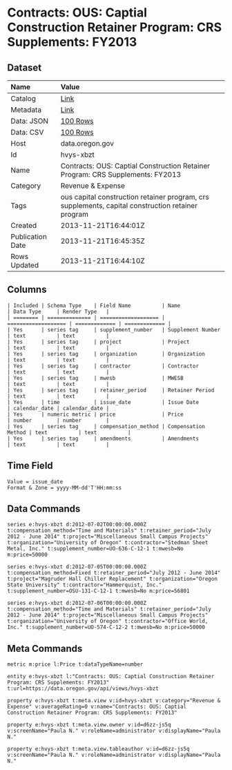 # Contracts: OUS: Captial Construction Retainer Program: CRS Supplements: FY2013

## Dataset

| Name | Value |
| :--- | :---- |
| Catalog | [Link](https://catalog.data.gov/dataset/contracts-ous-captial-construction-retainer-program-crs-supplements-fy2013-aa4c2) |
| Metadata | [Link](https://data.oregon.gov/api/views/hvys-xbzt) |
| Data: JSON | [100 Rows](https://data.oregon.gov/api/views/hvys-xbzt/rows.json?max_rows=100) |
| Data: CSV | [100 Rows](https://data.oregon.gov/api/views/hvys-xbzt/rows.csv?max_rows=100) |
| Host | data.oregon.gov |
| Id | hvys-xbzt |
| Name | Contracts: OUS: Captial Construction Retainer Program: CRS Supplements: FY2013 |
| Category | Revenue & Expense |
| Tags | ous capital construction retainer program, crs supplements, capital construction retainer program |
| Created | 2013-11-21T16:44:01Z |
| Publication Date | 2013-11-21T16:45:35Z |
| Rows Updated | 2013-11-21T16:44:10Z |

## Columns

```ls
| Included | Schema Type    | Field Name          | Name                | Data Type     | Render Type   |
| ======== | ============== | =================== | =================== | ============= | ============= |
| Yes      | series tag     | supplement_number   | Supplement Number   | text          | text          |
| Yes      | series tag     | project             | Project             | text          | text          |
| Yes      | series tag     | organization        | Organization        | text          | text          |
| Yes      | series tag     | contractor          | Contractor          | text          | text          |
| Yes      | series tag     | mwesb               | MWESB               | text          | text          |
| Yes      | series tag     | retainer_period     | Retainer Period     | text          | text          |
| Yes      | time           | issue_date          | Issue Date          | calendar_date | calendar_date |
| Yes      | numeric metric | price               | Price               | number        | number        |
| Yes      | series tag     | compensation_method | Compensation Method | text          | text          |
| Yes      | series tag     | amendments          | Amendments          | text          | text          |
```

## Time Field

```ls
Value = issue_date
Format & Zone = yyyy-MM-dd'T'HH:mm:ss
```

## Data Commands

```ls
series e:hvys-xbzt d:2012-07-02T00:00:00.000Z t:compensation_method="Time and Materials" t:retainer_period="July 2012 - June 2014" t:project="Miscellaneous Small Campus Projects" t:organization="University of Oregon" t:contractor="Stedman Sheet Metal, Inc." t:supplement_number=UO-636-C-12-1 t:mwesb=No m:price=50000

series e:hvys-xbzt d:2012-07-05T00:00:00.000Z t:compensation_method=Fixed t:retainer_period="July 2012 - June 2014" t:project="Magruder Hall Chiller Replacement" t:organization="Oregon State University" t:contractor="Hammerquist, Inc." t:supplement_number=OSU-131-C-12-1 t:mwesb=No m:price=56801

series e:hvys-xbzt d:2012-07-06T00:00:00.000Z t:compensation_method="Time and Materials" t:retainer_period="July 2012 - June 2014" t:project="Miscellaneous Small Campus Projects" t:organization="University of Oregon" t:contractor="Office World, Inc." t:supplement_number=UO-574-C-12-2 t:mwesb=No m:price=50000
```

## Meta Commands

```ls
metric m:price l:Price t:dataTypeName=number

entity e:hvys-xbzt l:"Contracts: OUS: Captial Construction Retainer Program: CRS Supplements: FY2013" t:url=https://data.oregon.gov/api/views/hvys-xbzt

property e:hvys-xbzt t:meta.view v:id=hvys-xbzt v:category="Revenue & Expense" v:averageRating=0 v:name="Contracts: OUS: Captial Construction Retainer Program: CRS Supplements: FY2013"

property e:hvys-xbzt t:meta.view.owner v:id=d6zz-js5q v:screenName="Paula N." v:roleName=administrator v:displayName="Paula N."

property e:hvys-xbzt t:meta.view.tableauthor v:id=d6zz-js5q v:screenName="Paula N." v:roleName=administrator v:displayName="Paula N."
```